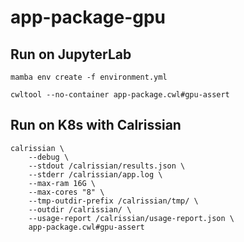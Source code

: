 # app-package-gpu

## Run on JupyterLab

```
mamba env create -f environment.yml 
```

```
cwltool --no-container app-package.cwl#gpu-assert 
```


## Run on K8s with Calrissian


```
calrissian \
    --debug \
    --stdout /calrissian/results.json \
    --stderr /calrissian/app.log \
    --max-ram 16G \
    --max-cores "8" \
    --tmp-outdir-prefix /calrissian/tmp/ \
    --outdir /calrissian/ \
    --usage-report /calrissian/usage-report.json \
    app-package.cwl#gpu-assert
```